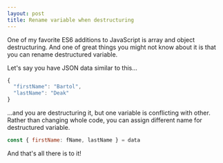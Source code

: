 ```yaml
---
layout: post
title: Rename variable when destructuring
---
```


One of my favorite ES6 additions to JavaScript is array and object destructuring. And one of great things you might not know about it is that you can rename destructured variable.

Let's say you have JSON data similar to this...

```js
{
  "firstName": "Bartol",
  "lastName": "Deak"
}
```

...and you are destructuring it, but one variable is conflicting with other. Rather than changing whole code, you can assign different name for destructured variable.

```js
const { firstName: fName, lastName } = data
```

And that's all there is to it!
